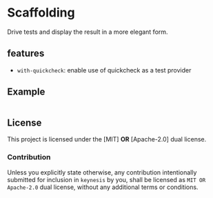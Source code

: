 # Scaffolding

Drive tests and display the result in a more elegant form.

## features

* `with-quickcheck`: enable use of quickcheck as a test provider

## Example

```rust
```

## License

This project is licensed under the [MIT] **OR** [Apache-2.0] dual license.

### Contribution

Unless you explicitly state otherwise, any contribution intentionally submitted
for inclusion in `keynesis` by you, shall be licensed as `MIT OR Apache-2.0` dual
license, without any additional terms or conditions.
